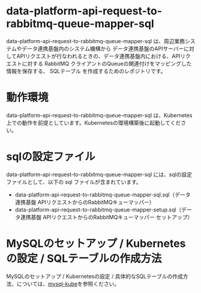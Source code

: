 # data-platform-api-request-to-rabbitmq-queue-mapper-sql
data-platform-api-request-to-rabbitmq-queue-mapper-sql は、周辺業務システムやデータ連携基盤内のシステム機構から データ連携基盤のAPIサーバーに対してAPIリクエストが行なわれるときの、データ連携基盤内における、APIリクエストに対する RabbitMQ クライアントのQueueの関連付けをマッピングした情報を保存する、 SQLテーブル を作成するためのレポジトリです。  

# 動作環境
data-platform-api-request-to-rabbitmq-queue-mapper-sql は、Kubernetes上での動作を前提としています。Kubernetesの環境構築後に起動してください。  

# sqlの設定ファイル
data-platform-api-request-to-rabbitmq-queue-mapper-sql には、sqlの設定ファイルとして、以下の sql ファイルが含まれています。

* data-platform-api-request-to-rabbitmq-queue-mapper-sql.sql（データ連携基盤 APIリクエストからのRabbitMQキューマッパー）
* data-platform-api-request-to-rabbitmq-queue-mapper-setup.sql（データ連携基盤 APIリクエストからのRabbitMQキューマッパー セットアップ）

# MySQLのセットアップ / Kubernetesの設定 / SQLテーブルの作成方法  
MySQLのセットアップ / Kubernetesの設定 / 具体的なSQLテーブルの作成方法、については、[mysql-kube](https://github.com/latonaio/mysql-kube)を参照ください。
